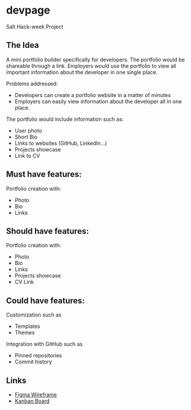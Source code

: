 # devpage
Salt Hack-week Project

## The Idea
A mini portfolio builder specifically for developers.
The portfolio would be shareable through a link.
Employers would use the portfolio to view all important information about the developer in one single place.

Problems addressed:
- Developers can create a portfolio website in a matter of minutes
- Employers can easily view information about the developer all in one place.

The portfolio would include information such as:
- User photo
- Short Bio
- Links to websites (GitHub, LinkedIn…)
- Projects showcase
- Link to CV

## Must have features:
Portfolio creation with:
- Photo
- Bio
- Links

## Should have features:
Portfolio creation with:
- Photo
- Bio
- Links
- Projects showcase
- CV Link

## Could have features:
Customization such as
- Templates
- Themes
  
Integration with GitHub such as
- Pinned repositories
- Commit history

## Links
- [Figma Wireframe](https://www.figma.com/design/CmyuT7rgBfKQv7sZk7hh6L/devpage---hackweek-project?node-id=0-1&t=sfoOazhb06n6hQAU-1)
- [Kanban Board](https://github.com/users/abedfetrat/projects/2)
